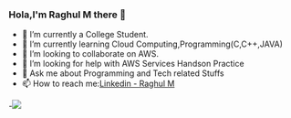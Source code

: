 ### Hola,I'm Raghul M there 👋



- 🔭 I’m currently a College Student.
- 🌱 I’m currently learning Cloud Computing,Programming(C,C++,JAVA)
- 👯 I’m looking to collaborate on AWS.
- 🤔 I’m looking for help with AWS Services Handson Practice
- 💬 Ask me about Programming and Tech related Stuffs
- 📫 How to reach me:[Linkedin - Raghul M](https://www.linkedin.com/in/m-raghul)


-<img src="https://github-readme-stats.vercel.app/api?username=Raghul-M&&show_icons=true&title_color=66ffb3&icon_color=7FFFD4&text_color=ffffff&bg_color=000000">
